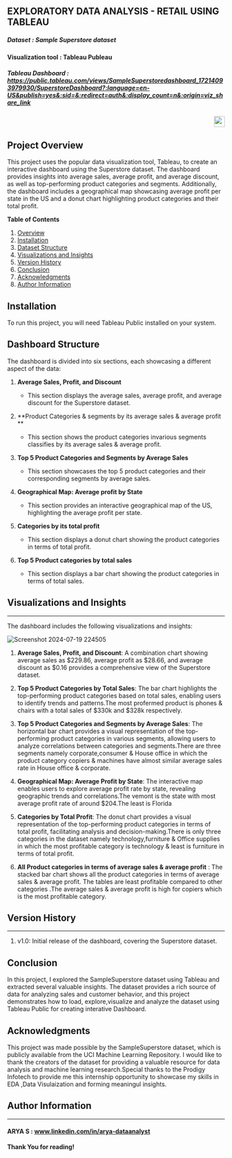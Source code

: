 

## EXPLORATORY DATA ANALYSIS - RETAIL USING TABLEAU
##### Dataset : Sample Superstore dataset

#### Visualization tool : Tableau Publeau

##### Tableau Dashboard : https://public.tableau.com/views/SampleSuperstoredashboard_17214093979930/SuperstoreDashboard?:language=en-US&publish=yes&:sid=&:redirect=auth&:display_count=n&:origin=viz_share_link

<div align ="right">
  
  <a href="https://youtu.be/SELeBtSTBe8?si=ftvSpiUZOGmnLmho">
    <img src ="https://img.shields.io/static/v1?message=Youtube&logo=youtube&label=&color=FF0000&logoColor=white&labelColor=&srtle=for-the-badge" height="25" alt="youtube logo" />
  </a>  
</div> 


## **Project Overview**

This project uses the popular data visualization tool, Tableau, to create an interactive dashboard using the Superstore dataset. The dashboard provides insights into average sales, average profit, and average discount, as well as top-performing product categories and segments. Additionally, the dashboard includes a geographical map showcasing average profit per state in the US and a donut chart highlighting product categories and their total profit.

**Table of Contents**

1. [Overview](#overview)
2. [Installation](#installation)
3. [Dataset Structure](#dataset-structure)
4. [Visualizations and Insights](#visualizations-insights)
5. [Version History](#Version-History)
6. [Conclusion](#conclusion)
7. [Acknowledgments](#acknowledgments)
8. [Author Information](#Author-Information)

## Installation
To run this project, you will need Tableau Public installed on your system.

**Dashboard Structure**
--------------------

The dashboard is divided into six sections, each showcasing a different aspect of the data:

1. **Average Sales, Profit, and Discount**
	* This section displays the average sales, average profit, and average discount for the Superstore dataset.

2. **Product Categories & segments by its  average sales & average profit **
	* This section shows the product categories invarious segments classifies by its average sales & average profit.

3. **Top 5 Product Categories and Segments by Average Sales**
	* This section showcases the top 5 product categories and their corresponding segments by average sales.
4. **Geographical Map: Average profit by State**
	* This section provides an interactive geographical map of the US, highlighting the average profit  per state.

5. **Categories  by  its total profit**
	* This section displays a donut chart showing the product categories in terms of total profit.

6. **Top 5 Product categories by total  sales**
    * This section displays a bar chart showing the product categories in terms of total  sales.



## **Visualizations and Insights**
------------------------------

The dashboard includes the following visualizations and insights:

![Screenshot 2024-07-19 224505](https://github.com/user-attachments/assets/732aa0c6-3f6f-4806-b470-743a78ff8ad9)




1. **Average Sales, Profit, and Discount**: A combination chart showing average sales as $229.86, average profit as $28.66, and average discount as $0.16 provides a comprehensive view of the Superstore dataset.


2. **Top 5 Product Categories by Total Sales**: The bar chart highlights the top-performing product categories based on total sales, enabling users to identify trends and patterns.The most profermed  product is phones & chairs with a total sales of $330k and $328k respectively.


3. **Top 5 Product Categories and Segments by Average Sales**: The horizontal bar chart provides a visual representation of the top-performing product categories in various segments, allowing users to analyze correlations between categories and segments.There are three segments namely corporate,consumer & House office in which the product category copiers & machines have almost similar average sales rate in House office & corporate.


4. **Geographical Map: Average Profit by State**: The interactive map enables users to explore average profit rate by state, revealing geographic trends and correlations.The vemont is the state with most average profit rate of around $204.The least is Florida


5. **Categories by Total Profit**: The donut chart provides a visual representation of the top-performing product categories in terms of total profit, facilitating analysis and decision-making.There is only three categories in the dataset namely technology,furniture & Office supplies in which the most profitable category is technology & least is furniture in terms of total profit.


6. **All Product categories in terms of average sales & average profit** : The stacked bar chart shows all the product categories in terms of average sales & average profit. The tables are least profitable compared to other categories .The average sales & average profit is high for copiers which is the most profitable category.

## **Version History**
------------------
1. v1.0: Initial release of the dashboard, covering the Superstore dataset.

## **Conclusion**

In this project, I explored the SampleSuperstore dataset using Tableau  and extracted several valuable insights. The dataset provides a rich source of data for analyzing sales and customer behavior, and this project demonstrates how to load, explore,visualize and analyze the dataset using Tableau Public for creating interative Dashboard.

## **Acknowledgments**

This project was made possible by the SampleSuperstore dataset, which is publicly available from the UCI Machine Learning Repository. I would like to thank the creators of the dataset for providing a valuable resource for data analysis and machine learning research.Special thanks to the Prodigy Infotech to provide me this internship  opportunity to showcase my skills in EDA ,Data Visulaization and forming meaningul insights.

## **Author Information**
----------------------
#### ARYA S : www.linkedin.com/in/arya-dataanalyst

**Thank You for reading!**
